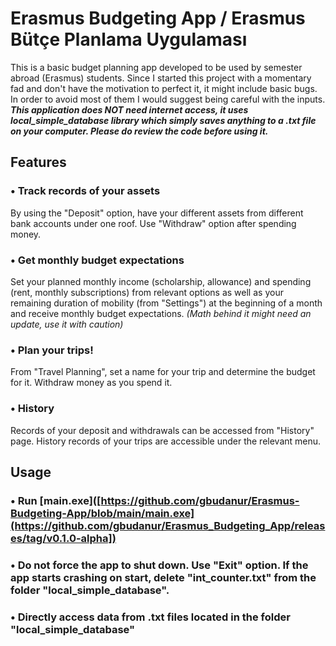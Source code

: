# Erasmus Budgeting App / Erasmus Bütçe Planlama Uygulaması

This is a basic budget planning app developed to be used by semester abroad (Erasmus) students. Since I started this project with a momentary fad and don't have the motivation to perfect it, it might include basic bugs. In order to avoid most of them I would suggest being careful with the inputs. ***This application does NOT need internet access, it uses local_simple_database library which simply saves anything to a .txt file on your computer. Please do review the code before using it.***

## Features
### • Track records of your assets

By using the "Deposit" option, have your different assets from different bank accounts under one roof. Use "Withdraw" option after spending money. 

### • Get monthly budget expectations

Set your planned monthly income (scholarship, allowance) and spending (rent, monthly subscriptions) from relevant options as well as your remaining duration of mobility (from "Settings") at the beginning of a month and receive monthly budget expectations. _(Math behind it might need an update, use it with caution)_

### • Plan your trips!

From "Travel Planning", set a name for your trip and determine the budget for it. Withdraw money as you spend it. 

### • History

Records of your deposit and withdrawals can be accessed from "History" page. History records of your trips are accessible under the relevant menu.

## Usage

### • Run [main.exe]([https://github.com/gbudanur/Erasmus-Budgeting-App/blob/main/main.exe](https://github.com/gbudanur/Erasmus_Budgeting_App/releases/tag/v0.1.0-alpha])

### • Do not force the app to shut down. Use "Exit" option. If the app starts crashing on start, delete "int_counter.txt" from the folder "local_simple_database".

### • Directly access data from .txt files located in the folder "local_simple_database"

